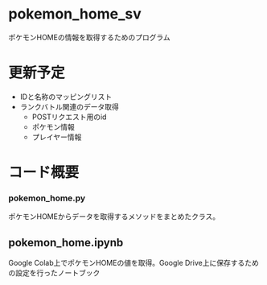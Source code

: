 # pokemon_home_sv
ポケモンHOMEの情報を取得するためのプログラム

# 更新予定
- IDと名称のマッピングリスト
- ランクバトル関連のデータ取得
  - POSTリクエスト用のid
  - ポケモン情報
  - プレイヤー情報

# コード概要
### pokemon_home.py
ポケモンHOMEからデータを取得するメソッドをまとめたクラス。

## pokemon_home.ipynb
Google Colab上でポケモンHOMEの値を取得。Google Drive上に保存するための設定を行ったノートブック